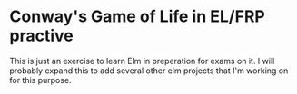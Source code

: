 # Conway's Game of Life in EL/FRP practive

This is just an exercise to learn Elm in preperation for exams on it. I will probably expand this to add several other elm projects that I'm working on for this purpose. 
